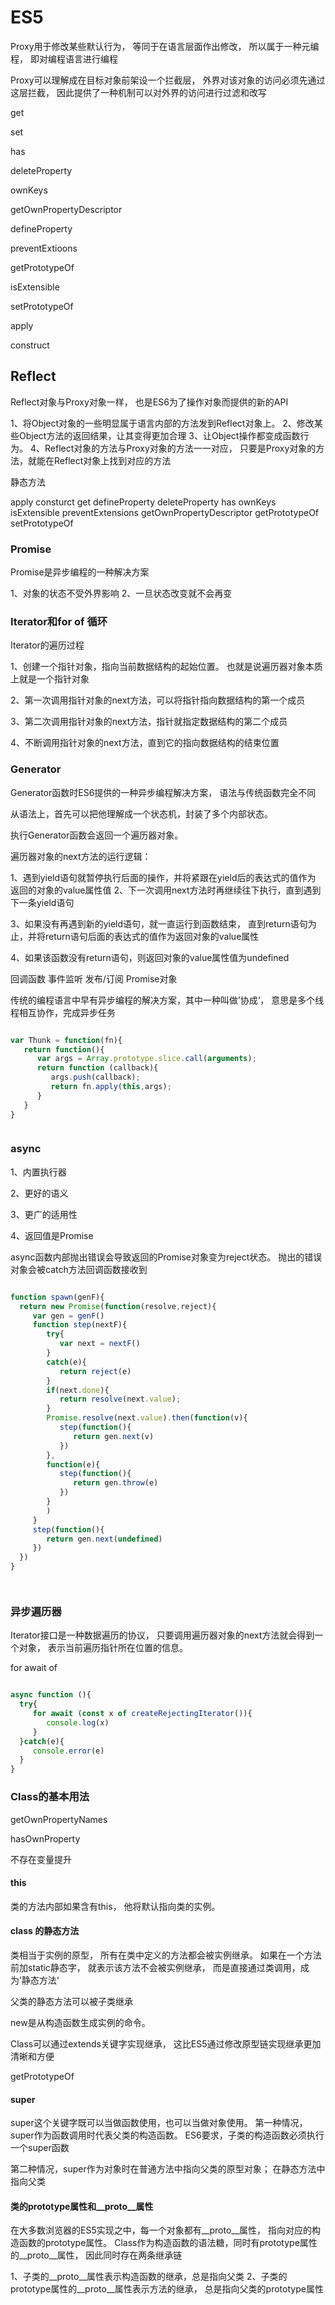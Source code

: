 # ES5


Proxy用于修改某些默认行为，
等同于在语言层面作出修改，
所以属于一种元编程，
即对编程语言进行编程

Proxy可以理解成在目标对象前架设一个拦截层，
外界对该对象的访问必须先通过这层拦截，
因此提供了一种机制可以对外界的访问进行过滤和改写


get

set

has

deleteProperty

ownKeys

getOwnPropertyDescriptor

defineProperty

preventExtioons

getPrototypeOf

isExtensible

setPrototypeOf

apply

construct




## Reflect

Reflect对象与Proxy对象一样，
也是ES6为了操作对象而提供的新的API

1、将Object对象的一些明显属于语言内部的方法发到Reflect对象上。
2、修改某些Object方法的返回结果，让其变得更加合理
3、让Object操作都变成函数行为。
4、Reflect对象的方法与Proxy对象的方法一一对应，
   只要是Proxy对象的方法，就能在Reflect对象上找到对应的方法


静态方法


apply
consturct
get
defineProperty
deleteProperty
has
ownKeys
isExtensible
preventExtensions
getOwnPropertyDescriptor
getPrototypeOf
setPrototypeOf




### Promise
Promise是异步编程的一种解决方案

1、对象的状态不受外界影响
2、一旦状态改变就不会再变





### Iterator和for of 循环


Iterator的遍历过程

1、创建一个指针对象，指向当前数据结构的起始位置。
   也就是说遍历器对象本质上就是一个指针对象

2、第一次调用指针对象的next方法，可以将指针指向数据结构的第一个成员

3、第二次调用指针对象的next方法，指针就指定数据结构的第二个成员

4、不断调用指针对象的next方法，直到它的指向数据结构的结束位置




### Generator

Generator函数时ES6提供的一种异步编程解决方案，
语法与传统函数完全不同


从语法上，首先可以把他理解成一个状态机，封装了多个内部状态。

执行Generator函数会返回一个遍历器对象。



遍历器对象的next方法的运行逻辑：

1、遇到yield语句就暂停执行后面的操作，并将紧跟在yield后的表达式的值作为
   返回的对象的value属性值
2、下一次调用next方法时再继续往下执行，直到遇到下一条yield语句

3、如果没有再遇到新的yield语句，就一直运行到函数结束， 
   直到return语句为止，并将return语句后面的表达式的值作为返回对象的value属性

4、如果该函数没有return语句，则返回对象的value属性值为undefined


回调函数
事件监听
发布/订阅
Promise对象


传统的编程语言中早有异步编程的解决方案，其中一种叫做’协成‘，
意思是多个线程相互协作，完成异步任务

```js

var Thunk = function(fn){
   return function(){
      var args = Array.prototype.slice.call(arguments);
      return function (callback){
         args.push(callback);
         return fn.apply(this,args);
      }
   }
}



```


### async
 1、内置执行器
 
 2、更好的语义

 3、更广的适用性

 4、返回值是Promise

 



 async函数内部抛出错误会导致返回的Promise对象变为reject状态。
 抛出的错误对象会被catch方法回调函数接收到


 ```js

function spawn(genF){
   return new Promise(function(resolve,reject){
      var gen = genF()
      function step(nextF){
         try{
            var next = nextF()
         }
         catch(e){
            return reject(e)
         }
         if(next.done){
            return resolve(next.value);
         }
         Promise.resolve(next.value).then(function(v){
            step(function(){
               return gen.next(v)
            })
         },
         function(e){
            step(function(){
               return gen.throw(e)
            })
         }
         )
      }
      step(function(){
         return gen.next(undefined)
      })
   })
}




 ```


 ### 异步遍历器

 Iterator接口是一种数据遍历的协议，
 只要调用遍历器对象的next方法就会得到一个对象，
 表示当前遍历指针所在位置的信息。

 for await of


 ```js

async function (){
   try{
      for await (const x of createRejectingIterator()){
         console.log(x)
      }
   }catch(e){
      console.error(e)
   }
}


 ```


 ### Class的基本用法

 getOwnPropertyNames


 hasOwnProperty



 不存在变量提升

 

 #### this
 类的方法内部如果含有this，
 他将默认指向类的实例。



 #### class 的静态方法

 类相当于实例的原型，
 所有在类中定义的方法都会被实例继承。 
 如果在一个方法前加static静态字，
 就表示该方法不会被实例继承，
 而是直接通过类调用，成为’静态方法‘


 父类的静态方法可以被子类继承

 new是从构造函数生成实例的命令。



 Class可以通过extends关键字实现继承，
 这比ES5通过修改原型链实现继承更加清晰和方便


 getPrototypeOf


 #### super

 super这个关键字既可以当做函数使用，也可以当做对象使用。
 第一种情况，super作为函数调用时代表父类的构造函数。
 ES6要求，子类的构造函数必须执行一个super函数


 第二种情况，super作为对象时在普通方法中指向父类的原型对象；
 在静态方法中指向父类


 #### 类的prototype属性和__proto__属性

 在大多数浏览器的ES5实现之中，每一个对象都有__proto__属性，
 指向对应的构造函数的prototype属性。
 Class作为构造函数的语法糖，同时有prototype属性的__proto__属性，
 因此同时存在两条继承链

 1、子类的__proto__属性表示构造函数的继承，总是指向父类
 2、子类的prototype属性的__proto__属性表示方法的继承，
    总是指向父类的prototype属性


